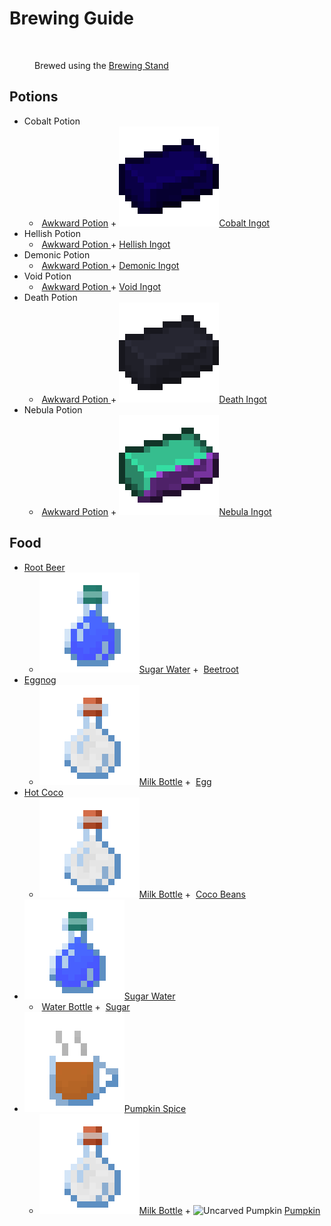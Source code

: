 # Brewing Guide

<figure><img src="https://minecraft.wiki/images/thumb/Brewing_Stand_(empty)_JE10.png/150px-Brewing_Stand_(empty)_JE10.png?58d74" alt=""><figcaption><p>Brewed using the <a href="https://minecraft.wiki/w/Brewing_Stand">Brewing Stand</a></p></figcaption></figure>

## Potions

* Cobalt Potion
  * <img src="https://minecraft.wiki/images/Water_Bottle_JE2_BE2.png?acae5" alt="" data-size="line"> [Awkward Potion](https://minecraft.wiki/w/Potion#Base_potions) + <img src="https://github.com/ItsMePok/PFE/blob/wikiAssets/wikiMain/cobalt_ingot.png?raw=true" alt="" data-size="line">[Cobalt Ingot](../items/ingots/cobalt-ingot.md)
* Hellish Potion
  * <img src="https://minecraft.wiki/images/Water_Bottle_JE2_BE2.png?acae5" alt="" data-size="line"> [Awkward Potion ](https://minecraft.wiki/w/Potion#Base_potions)+ [Hellish Ingot](../items/ingots/hellish-ingot.md)
* Demonic Potion
  * <img src="https://minecraft.wiki/images/Water_Bottle_JE2_BE2.png?acae5" alt="" data-size="line"> [Awkward Potion ](https://minecraft.wiki/w/Potion#Base_potions)+ [Demonic Ingot](../items/ingots/demonic-ingot.md)
* Void Potion
  * <img src="https://minecraft.wiki/images/Water_Bottle_JE2_BE2.png?acae5" alt="" data-size="line"> [Awkward Potion ](https://minecraft.wiki/w/Potion#Base_potions)+ [Void Ingot](../items/ingots/void-ingot.md)
* Death Potion
  * <img src="https://minecraft.wiki/images/Water_Bottle_JE2_BE2.png?acae5" alt="" data-size="line"> [Awkward Potion ](https://minecraft.wiki/w/Potion#Base_potions)+ <img src="https://github.com/ItsMePok/PFE/blob/wikiAssets/wikiMain/death_ingot.png?raw=true" alt="" data-size="line">[Death Ingot](../items/ingots/death-ingot.md)
* Nebula Potion
  * <img src="https://minecraft.wiki/images/Water_Bottle_JE2_BE2.png?acae5" alt="" data-size="line"> [Awkward Potion](https://minecraft.wiki/w/Potion#Base_potions) + <img src="https://github.com/ItsMePok/PFE/blob/wikiAssets/wikiMain/nebula_ingot.png?raw=true" alt="" data-size="line">[Nebula Ingot](../items/ingots/nebula-ingot.md)

## Food

* [Root Beer](../items/foods/root-beer.md)
  * <img src="https://github.com/ItsMePok/PFE/blob/wikiAssets/wikiMain/sugar_water.png?raw=true" alt="" data-size="line">[Sugar Water](../items/foods/sugar-water.md) + <img src="https://minecraft.wiki/images/Beetroot_JE2_BE2.png?649dc" alt="" data-size="line"> [Beetroot](https://minecraft.wiki/w/Beetroot)
* [Eggnog](../items/foods/eggnog.md)
  * <img src="https://github.com/ItsMePok/PFE/blob/wikiAssets/wikiMain/milk_bottle.png?raw=true" alt="" data-size="line">[Milk Bottle](../items/foods/milk-bottle.md) + <img src="https://minecraft.wiki/images/thumb/Egg_JE2_BE2.png/150px-Egg_JE2_BE2.png?495d9" alt="" data-size="line"> [Egg](https://minecraft.wiki/w/Egg)
* [Hot Coco](../items/foods/hot-coco.md)
  * <img src="https://github.com/ItsMePok/PFE/blob/wikiAssets/wikiMain/milk_bottle.png?raw=true" alt="" data-size="line">[Milk Bottle](../items/foods/milk-bottle.md) + <img src="https://minecraft.wiki/images/thumb/Cocoa_Beans_JE4_BE3.png/150px-Cocoa_Beans_JE4_BE3.png?48f20" alt="" data-size="line"> [Coco Beans](https://minecraft.wiki/w/Cocoa_Beans)
* <img src="https://github.com/ItsMePok/PFE/blob/wikiAssets/wikiMain/sugar_water.png?raw=true" alt="" data-size="line">[Sugar Water](../items/foods/sugar-water.md)
  * <img src="https://minecraft.wiki/images/Water_Bottle_JE2_BE2.png?acae5" alt="" data-size="line"> [Water Bottle](https://minecraft.wiki/w/Potion#Base_potions) + <img src="https://minecraft.wiki/images/Sugar_JE2_BE2.png?9185b" alt="" data-size="line"> [Sugar](https://minecraft.wiki/w/Sugar)
* <img src="https://github.com/ItsMePok/PFE/blob/wikiAssets/wikiMain/pumpkin_spice.png?raw=true" alt="" data-size="line">[Pumpkin Spice](../items/foods/pumpkin-spice.md)
  * <img src="https://github.com/ItsMePok/PFE/blob/wikiAssets/wikiMain/milk_bottle.png?raw=true" alt="" data-size="line">[Milk Bottle](../items/foods/milk-bottle.md) + <img src="https://minecraft.wiki/images/thumb/Carved_Pumpkin_(N)_JE5.png/150px-Carved_Pumpkin_(N)_JE5.png?32a4a" alt="Uncarved Pumpkin" data-size="line"> [Pumpkin](https://minecraft.wiki/w/Pumpkin)

